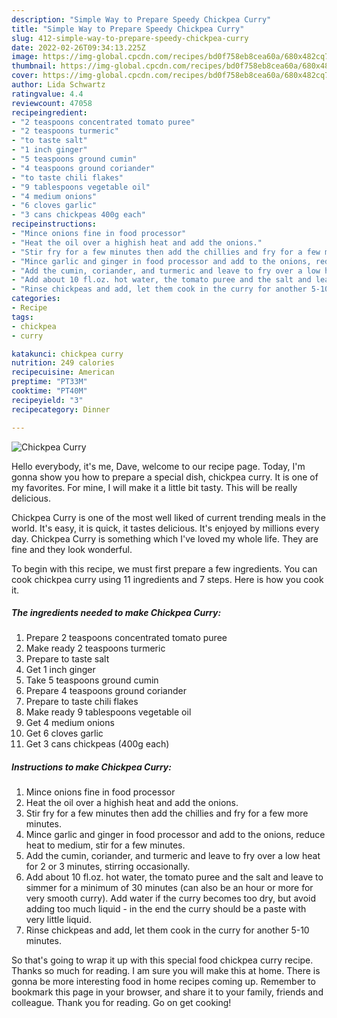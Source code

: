 ```yaml
---
description: "Simple Way to Prepare Speedy Chickpea Curry"
title: "Simple Way to Prepare Speedy Chickpea Curry"
slug: 412-simple-way-to-prepare-speedy-chickpea-curry
date: 2022-02-26T09:34:13.225Z
image: https://img-global.cpcdn.com/recipes/bd0f758eb8cea60a/680x482cq70/chickpea-curry-recipe-main-photo.jpg
thumbnail: https://img-global.cpcdn.com/recipes/bd0f758eb8cea60a/680x482cq70/chickpea-curry-recipe-main-photo.jpg
cover: https://img-global.cpcdn.com/recipes/bd0f758eb8cea60a/680x482cq70/chickpea-curry-recipe-main-photo.jpg
author: Lida Schwartz
ratingvalue: 4.4
reviewcount: 47058
recipeingredient:
- "2 teaspoons concentrated tomato puree"
- "2 teaspoons turmeric"
- "to taste salt"
- "1 inch ginger"
- "5 teaspoons ground cumin"
- "4 teaspoons ground coriander"
- "to taste chili flakes"
- "9 tablespoons vegetable oil"
- "4 medium onions"
- "6 cloves garlic"
- "3 cans chickpeas 400g each"
recipeinstructions:
- "Mince onions fine in food processor"
- "Heat the oil over a highish heat and add the onions."
- "Stir fry for a few minutes then add the chillies and fry for a few more minutes."
- "Mince garlic and ginger in food processor and add to the onions, reduce heat to medium, stir for a few minutes."
- "Add the cumin, coriander, and turmeric and leave to fry over a low heat for 2 or 3 minutes, stirring occasionally."
- "Add about 10 fl.oz. hot water, the tomato puree and the salt and leave to simmer for a minimum of 30 minutes (can also be an hour or more for very smooth curry). Add water if the curry becomes too dry, but avoid adding too much liquid - in the end the curry should be a paste with very little liquid."
- "Rinse chickpeas and add, let them cook in the curry for another 5-10 minutes."
categories:
- Recipe
tags:
- chickpea
- curry

katakunci: chickpea curry 
nutrition: 249 calories
recipecuisine: American
preptime: "PT33M"
cooktime: "PT40M"
recipeyield: "3"
recipecategory: Dinner

---
```



![Chickpea Curry](https://img-global.cpcdn.com/recipes/bd0f758eb8cea60a/680x482cq70/chickpea-curry-recipe-main-photo.jpg)

Hello everybody, it's me, Dave, welcome to our recipe page. Today, I'm gonna show you how to prepare a special dish, chickpea curry. It is one of my favorites. For mine, I will make it a little bit tasty. This will be really delicious.

Chickpea Curry is one of the most well liked of current trending meals in the world. It's easy, it is quick, it tastes delicious. It's enjoyed by millions every day. Chickpea Curry is something which I've loved my whole life. They are fine and they look wonderful.




To begin with this recipe, we must first prepare a few ingredients. You can cook chickpea curry using 11 ingredients and 7 steps. Here is how you cook it.

<!--inarticleads1-->

##### The ingredients needed to make Chickpea Curry:

1. Prepare 2 teaspoons concentrated tomato puree
1. Make ready 2 teaspoons turmeric
1. Prepare to taste salt
1. Get 1 inch ginger
1. Take 5 teaspoons ground cumin
1. Prepare 4 teaspoons ground coriander
1. Prepare to taste chili flakes
1. Make ready 9 tablespoons vegetable oil
1. Get 4 medium onions
1. Get 6 cloves garlic
1. Get 3 cans chickpeas (400g each)




<!--inarticleads2-->

##### Instructions to make Chickpea Curry:

1. Mince onions fine in food processor
1. Heat the oil over a highish heat and add the onions.
1. Stir fry for a few minutes then add the chillies and fry for a few more minutes.
1. Mince garlic and ginger in food processor and add to the onions, reduce heat to medium, stir for a few minutes.
1. Add the cumin, coriander, and turmeric and leave to fry over a low heat for 2 or 3 minutes, stirring occasionally.
1. Add about 10 fl.oz. hot water, the tomato puree and the salt and leave to simmer for a minimum of 30 minutes (can also be an hour or more for very smooth curry). Add water if the curry becomes too dry, but avoid adding too much liquid - in the end the curry should be a paste with very little liquid.
1. Rinse chickpeas and add, let them cook in the curry for another 5-10 minutes.




So that's going to wrap it up with this special food chickpea curry recipe. Thanks so much for reading. I am sure you will make this at home. There is gonna be more interesting food in home recipes coming up. Remember to bookmark this page in your browser, and share it to your family, friends and colleague. Thank you for reading. Go on get cooking!
